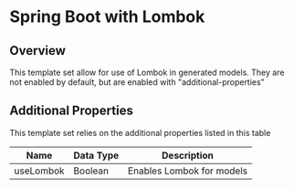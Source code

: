 Spring Boot with Lombok
=======================================

## Overview
This template set allow for use of Lombok in generated models.
They are not enabled by default, but are enabled with "additional-properties"

## Additional Properties
This template set relies on the additional properties listed in this table

| Name         | Data Type | Description                                |
|--------------|-----------|--------------------------------------------|
| useLombok    | Boolean   | Enables Lombok for models                  |

